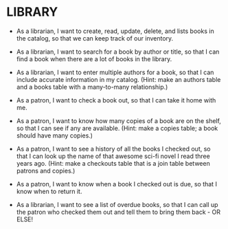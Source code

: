 # LIBRARY

* As a librarian, I want to create, read, update, delete, and lists books in the catalog, so that we can keep track of our inventory.

* As a librarian, I want to search for a book by author or title, so that I can find a book when there are a lot of books in the library.

* As a librarian, I want to enter multiple authors for a book, so that I can include accurate information in my catalog. (Hint: make an authors table and a books table with a many-to-many relationship.)

* As a patron, I want to check a book out, so that I can take it home with me.

* As a patron, I want to know how many copies of a book are on the shelf, so that I can see if any are available. (Hint: make a copies table; a book should have many copies.)

* As a patron, I want to see a history of all the books I checked out, so that I can look up the name of that awesome sci-fi novel I read three years ago. (Hint: make a checkouts table that is a join table between patrons and copies.)

* As a patron, I want to know when a book I checked out is due, so that I know when to return it.

* As a librarian, I want to see a list of overdue books, so that I can call up the patron who checked them out and tell them to bring them back - OR ELSE!
